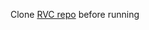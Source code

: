 Clone [RVC repo](https://github.com/RVC-Project/Retrieval-based-Voice-Conversion-WebUI.git) before running
